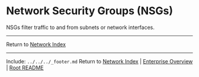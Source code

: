 ﻿---
Last Reviewed: 2025-09-04
Tags: nsg, security, azure
---
# Network Security Groups (NSGs)

NSGs filter traffic to and from subnets or network interfaces.

---
Return to [Network Index](../_index.md)

---
Include: `../../../_footer.md`
Return to [Network Index](../_index.md) | [Enterprise Overview](../_index.md) | [Root README](../../README.md)
